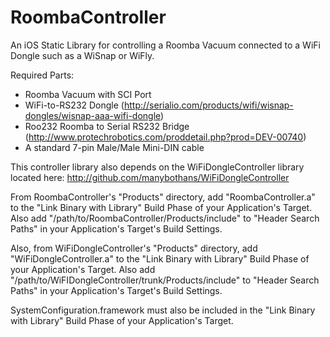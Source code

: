 RoombaController
====================

An iOS Static Library for controlling a Roomba Vacuum connected to a WiFi Dongle such as a WiSnap or WiFly.

Required Parts:
 - Roomba Vacuum with SCI Port
 - WiFi-to-RS232 Dongle (http://serialio.com/products/wifi/wisnap-dongles/wisnap-aaa-wifi-dongle)
 - Roo232 Roomba to Serial RS232 Bridge (http://www.protechrobotics.com/proddetail.php?prod=DEV-00740)
 - A standard 7-pin Male/Male Mini-DIN cable

This controller library also depends on the WiFiDongleController library located here:
http://github.com/manybothans/WiFiDongleController

From RoombaController's "Products" directory, add "RoombaController.a" to the "Link Binary with Library" Build Phase of your Application's Target. Also add "/path/to/RoombaController/Products/include" to "Header Search Paths" in your Application's Target's Build Settings.

Also, from WiFiDongleController's "Products" directory, add "WiFiDongleController.a" to the "Link Binary with Library" Build Phase of your Application's Target. Also add "/path/to/WiFIDongleController/trunk/Products/include" to "Header Search Paths" in your Application's Target's Build Settings.

SystemConfiguration.framework must also be included in the "Link Binary with Library" Build Phase of your Application's Target.